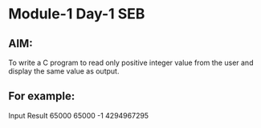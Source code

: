 #  Module-1 Day-1 SEB
## AIM:
To write a C program to read only positive integer value from the user and display the same value as output.

## For example:
Input     Result
65000     65000
-1        4294967295


